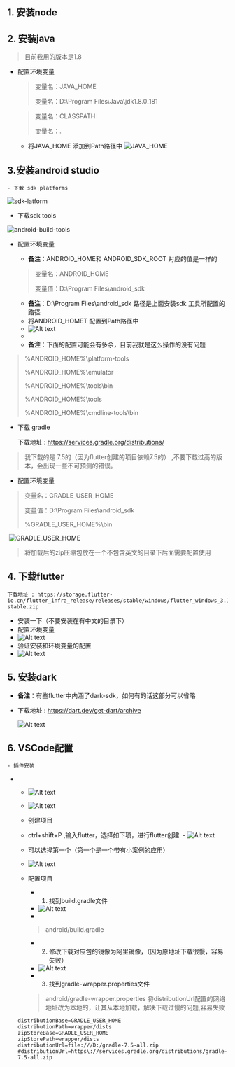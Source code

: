 ## 1. 安装node

## 2. 安装java

> 目前我用的版本是1.8

- 配置环境变量

  > 变量名：JAVA_HOME
  > 
  > 变量名：D:\Program Files\Java\jdk1.8.0_181

   > 变量名：CLASSPATH
  > 
  > 变量名：.
  - 将JAVA_HOME 添加到Path路径中
  ![JAVA_HOME](/assets/cordoval-img/path-java.png)

## 3.安装android studio

	- 下载 sdk platforms

![sdk-latform](/assets/cordoval-img/sdk-platform.png)


- 下载sdk tools

![android-build-tools](/assets/cordoval-img/android-build-tools.png)



  - 配置环境变量

    - **备注**：ANDROID_HOME和 ANDROID_SDK_ROOT  对应的值是一样的 
    
    > 变量名：ANDROID_HOME
    >
    > 变量值：D:\Program Files\android_sdk


    - **备注**：D:\Program Files\android_sdk 路径是上面安装sdk 工具所配置的路径
    - 将ANDROID_HOMET 配置到Path路径中
    - ![Alt text](/assets/flutter/image.png)
    - 
    - **备注**：下面的配置可能会有多余，目前我就是这么操作的没有问题

> %ANDROID_HOME%\platform-tools
> 
> %ANDROID_HOME%\emulator
> 
> %ANDROID_HOME%\tools\bin
> 
> %ANDROID_HOME%\tools
> 
> %ANDROID_HOME%\cmdline-tools\bin


- 下载 gradle

  下载地址 : https://services.gradle.org/distributions/

> 我下载的是 7.5的（因为flutter创建的项目依赖7.5的） ,不要下载过高的版本，会出现一些不可预测的错误。

 - 配置环境变量

> 变量名：GRADLE_USER_HOME
>
> 变量值：D:\Program Files\android_sdk
> 
>  %GRADLE_USER_HOME%\bin
> 

​	![GRADLE_USER_HOME](/assets/cordoval-img/path-gradle.png)
 
> 将加载后的zip压缩包放在一个不包含英文的目录下后面需要配置使用

## 4. 下载flutter

    下载地址 : https://storage.flutter-io.cn/flutter_infra_release/releases/stable/windows/flutter_windows_3.16.1-stable.zip
  - 安装一下（不要安装在有中文的目录下）
  - 配置环境变量
  - ![Alt text](/assets/flutter/flutter-env.png)
  - 验证安装和环境变量的配置
  - ![Alt text](/assets/flutter/flutter-version.png)
  
## 5. 安装dark

  - **备注**：有些flutter中内涵了dark-sdk，如何有的话这部分可以省略
  - 下载地址 : https://dart.dev/get-dart/archive

     ![Alt text](/assets/flutter/dart-version.png)
## 6. VSCode配置
    - 插件安装
  -  
    - ![Alt text](/assets/flutter/vscode-flutter.png)
    - ![Alt text](/assets/flutter/vscode-dart.png)

    - 创建项目
    - ctrl+shift+P ,输入flutter，选择如下项，进行flutter创建
​	 - ![Alt text](/assets/flutter/flutter-project2.png)
    - 可以选择第一个（第一个是一个带有小案例的应用）
    - ![Alt text](/assets/flutter/flutter-project.png)
    - 配置项目
      - 1. 找到build.gradle文件 
      - ![Alt text](/assets/flutter/gradle.png)
      - 
      > android/build.gradle
      - 2. 修改下载对应包的镜像为阿里镜像，（因为原地址下载很慢，容易失败）
      - ![Alt text](/assets/flutter/gradle-config.png)
      - 3. 找到gradle-wrapper.properties文件
      >  android/gradle-wrapper.properties
      将distributionUrl配置的网络地址改为本地的，让其从本地加载，解决下载过慢的问题,容易失败
    ```
    distributionBase=GRADLE_USER_HOME
    distributionPath=wrapper/dists
    zipStoreBase=GRADLE_USER_HOME
    zipStorePath=wrapper/dists
    distributionUrl=file:///D:/gradle-7.5-all.zip
    #distributionUrl=https\://services.gradle.org/distributions/gradle-7.5-all.zip
    ```

















